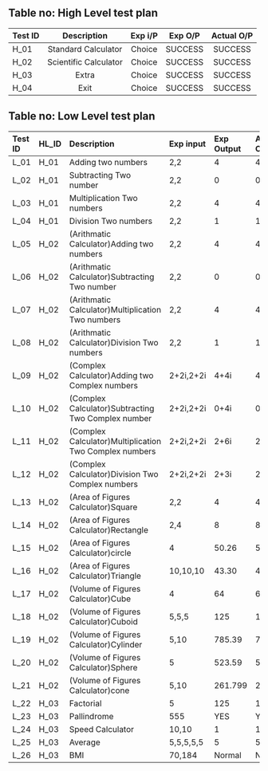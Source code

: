 ## Table no: High Level test plan
|**Test ID**|**Description**|**Exp i/P**|**Exp O/P**|**Actual O/P**|
| :- | :-: | :-: | :-: | :-: |
|H\_01|Standard Calculator|Choice|SUCCESS|SUCCESS|
|H\_02|Scientific Calculator|Choice|SUCCESS|SUCCESS|
|H\_03|Extra|Choice|SUCCESS|SUCCESS|
|H\_04|Exit|Choice|SUCCESS|SUCCESS|


## Table no: Low Level test plan


|Test ID|HL\_ID|Description|Exp input|Exp Output|Actual Output|
| :- | :- | :- | :- | :- | :- |
|L\_01|H\_01|Adding two numbers|2,2|4|4|
|L\_02|H\_01|Subtracting Two number|2,2|0|0|
|L\_03|H\_01|Multiplication Two numbers|2,2|4|4|
|L\_04|H\_01|Division Two numbers|2,2|1|1|
|L\_05|H\_02|(Arithmatic Calculator)Adding two numbers|2,2|4|4|
|L\_06|H\_02|(Arithmatic Calculator)Subtracting Two number|2,2|0|0|
|L\_07|H\_02|(Arithmatic Calculator)Multiplication Two numbers|2,2|4|4|
|L\_08|H\_02|(Arithmatic Calculator)Division Two numbers|2,2|1|1|
|L\_09|H\_02|(Complex Calculator)Adding  two Complex numbers|2+2i,2+2i|4+4i|4+4i|
|L\_10|H\_02|(Complex Calculator)Subtracting Two Complex number|2+2i,2+2i|0+4i|0.4i|
|L\_11|H\_02|(Complex Calculator)Multiplication Two  Complex numbers|2+2i,2+2i|2+6i|2+6i|
|L\_12|H\_02|(Complex Calculator)Division Two Complex numbers|2+2i,2+2i|2+3i|2+3i|
|L\_13|H\_02|(Area of   Figures Calculator)Square|2,2|4|4|
|L\_14|H\_02|(Area of   Figures Calculator)Rectangle|2,4|8|8|
|L\_15|H\_02|(Area of   Figures Calculator)circle|4|50.26|50|
|L\_16|H\_02|(Area of   Figures Calculator)Triangle|10,10,10|43.30|43|
|L\_17|H\_02|(Volume of   Figures Calculator)Cube|4|64|64|
|L\_18|H\_02|(Volume of   Figures Calculator)Cuboid|5,5,5|125|125|
|L\_19|H\_02|(Volume of   Figures Calculator)Cylinder|5,10|785.39|785|
|L\_20|H\_02|(Volume of   Figures Calculator)Sphere|5|523.59|523|
|L\_21|H\_02|(Volume of   Figures Calculator)cone|5,10|261.799|261|
|L\_22|H\_03|Factorial|5|125|125|
|L\_23|H\_03|Pallindrome|555|YES|YES|
|L\_24|H\_03|Speed Calculator|10,10|1|1|
|L\_25|H\_03|Average|5,5,5,5,5|5|5|
|L\_26|H\_03|BMI|70,184|Normal|Normal|




